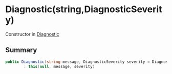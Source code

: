 # Diagnostic(string,DiagnosticSeverity)

Constructor in [Diagnostic](/api/csharp/yarn.compiler.diagnostic.md)

## Summary



```csharp
public Diagnostic(string message, DiagnosticSeverity severity = DiagnosticSeverity.Error)
        : this(null, message, severity)
```

